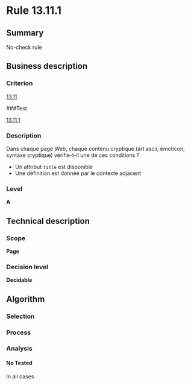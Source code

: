# Rule 13.11.1

## Summary

No-check rule

## Business description

### Criterion

[13.11](http://references.modernisation.gouv.fr/sites/default/files/RGAA3_RC2-1/referentiel_technique.htm#crit-13-11)

###Test

[13.11.1](http://references.modernisation.gouv.fr/sites/default/files/RGAA3_RC2-1/referentiel_technique.htm#test-13-11-1)

### Description

Dans chaque page Web, chaque contenu cryptique (art ascii, &eacute;moticon, syntaxe cryptique) v&eacute;rifie-t-il une de ces conditions ? 
 
 *  Un attribut `title` est disponible 
 *  Une d&eacute;finition est donn&eacute;e par le contexte adjacent 


### Level

**A**

## Technical description

### Scope

**Page**

### Decision level

**Decidable**

## Algorithm

### Selection

### Process

### Analysis

#### No Tested 

In all cases






